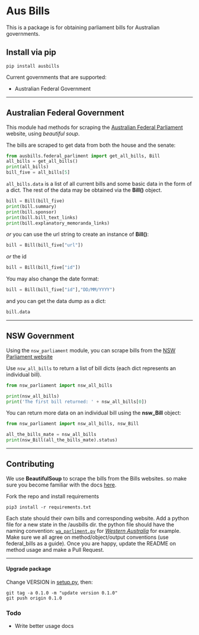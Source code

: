 # Aus Bills

This is a package is for obtaining parliament bills for Australian governments.

## Install via pip

```
pip install ausbills
```

Current governments that are supported:

- Australian Federal Government

---

## Australian Federal Government

This module had methods for scraping the [Australian Federal Parliament](https://www.aph.gov.au/Parliamentary_Business/Bills_Legislation/Bills_Lists/Details_page?blsId=legislation%2fbillslst%2fbillslst_c203aa1c-1876-41a8-bc76-1de328bdb726) website, using _beautiful soup_.

The bills are scraped to get data from both the house and the senate:

```python
from ausbills.federal_parliment import get_all_bills, Bill
all_bills = get_all_bills()
print(all_bills)
bill_five = all_bills[5]
```

`all_bills.data` is a list of all current bills and some basic data in the form of a dict. The rest of the data may be obtained via the **Bill()** object.

```python
bill = Bill(bill_five)
print(bill.summary)
print(bill.sponsor)
print(bill.bill_text_links)
print(bill.explanatory_memoranda_links)
```

_or_ you can use the url string to create an instance of **Bill()**:

```python
bill = Bill(bill_five["url"])
```

_or_ the id

```python
bill = Bill(bill_five["id"])
```

You may also change the date format:

```python
bill = Bill(bill_five["id"],"DD/MM/YYYY")
```

and you can get the data dump as a dict:

```python
bill.data
```

---

## NSW Government

Using the ```nsw_parliament``` module, you can scrape bills from the [NSW Parliament website](https://www.parliament.nsw.gov.au/bills/pages/all-bills-1997.aspx)

Use ```nsw_all_bills``` to return a list of bill dicts (each dict represents an individual bill).
```python
from nsw_parliament import nsw_all_bills

print(nsw_all_bills)
print('The first bill returned: ' + nsw_all_bills[0])
```

You can return more data on an individual bill using the **nsw_Bill** object:

```python
from nsw_parliament import nsw_all_bills, nsw_Bill

all_the_bills_mate = nsw_all_bills
print(nsw_Bill(all_the_bills_mate).status)
```

---

## Contributing

We use **BeautifulSoup** to scrape the bills from the Bills websites. so make sure you become familiar with the docs [here](https://www.crummy.com/software/BeautifulSoup/bs4/doc/).

Fork the repo and install requirements

```
pip3 install -r requirements.txt
```

Each state should their own bills and corresponding website. Add a python file for a new state in the /ausbills dir. the python file should have the naming convention: [`wa_parliment.py`](ausbills/wa_parliment.py) for [_Western Australia_](https://www.parliament.wa.gov.au/parliament/bills.nsf/screenWebCurrentBills) for example. Make sure we all agree on method/object/output conventions (use federal_bills as a guide). Once you are happy, update the README on method usage and make a Pull Request.

---

#### Upgrade package

Change VERSION in [setup.py](setup.py), then:

```
git tag -a 0.1.0 -m "update version 0.1.0"
git push origin 0.1.0
```



### Todo

- Write better usage docs

